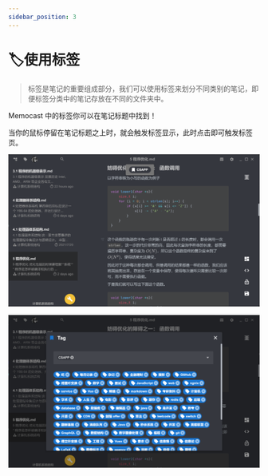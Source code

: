 ```yaml
---
sidebar_position: 3
---
```


# 🏷使用标签

> 标签是笔记的重要组成部分，我们可以使用标签来划分不同类别的笔记，即便标签分类中的笔记存放在不同的文件夹中。

Memocast 中的标签你可以在笔记标题中找到！

当你的鼠标停留在笔记标题之上时，就会触发标签显示，此时点击即可触发标签页。

![tag-1](/img/tag-1.png)

![tag-2](/img/tag-2.png)